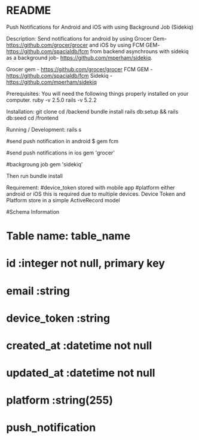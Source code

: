 # README

Push Notifications for Android and iOS with using Background Job (Sidekiq)

Description:
Send notifications for android by using Grocer Gem- https://github.com/grocer/grocer and iOS by using FCM GEM- https://github.com/spacialdb/fcm from backend asynchrouns with sidekiq as a background job- https://github.com/mperham/sidekiq.

Grocer gem - https://github.com/grocer/grocer
FCM GEM - https://github.com/spacialdb/fcm
Sidekiq - https://github.com/mperham/sidekiq

Prerequisites:
You will need the following things properly installed on your computer.
ruby -v 2.5.0
rails -v 5.2.2


Installation:
git clone <repository-url>
cd <repository>/backend
bundle install
rails db:setup && rails db:seed
cd <repository>/frontend

Running / Development:
rails s

#send push notification in android
$ gem fcm

#send push notifications in ios
gem 'grocer'

#backgroung job
gem 'sidekiq'

Then run bundle install

Requirement:
#device_token stored with mobile app
#platform either android or iOS this is required due to multiple devices.
Device Token and Platform store in a simple ActiveRecord model

#Schema Information

# Table name: table_name
#  id         :integer          not null, primary key
#  email      :string
#  device_token      :string
#  created_at :datetime         not null
#  updated_at :datetime         not null
#  platform   :string(255)
# push_notification

